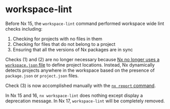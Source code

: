 # workspace-lint

Before Nx 15, the `workspace-lint` command performed workspace wide lint checks including:

1. Checking for projects with no files in them
2. Checking for files that do not belong to a project
3. Ensuring that all the versions of Nx packages are in sync

Checks (1) and (2) are no longer necessary because [Nx no longer uses a `workspace.json` file](/deprecated/workspace-json) to define project locations. Instead, Nx dynamically detects projects anywhere in the workspace based on the presence of `package.json` or `project.json` files.

Check (3) is now accomplished manually with the [`nx report` command](/nx-api/nx/documents/report).

In Nx 15 and 16, `nx workspace-lint` does nothing except display a deprecation message. In Nx 17, `workspace-lint` will be completely removed.
